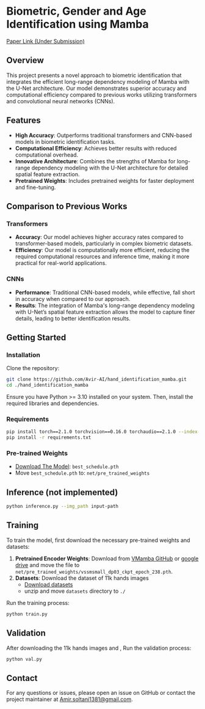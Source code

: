 # Biometric, Gender and Age Identification using Mamba
[Paper Link (Under Submission)](https://drive.google.com/file/d/1sSXjNGj6e_9YHTe9vbPa2pJsS_I6ytws/view?usp=sharing)

## Overview
This project presents a novel approach to biometric identification that integrates the efficient long-range dependency modeling of Mamba with the U-Net architecture. Our model demonstrates superior accuracy and computational efficiency compared to previous works utilizing transformers and convolutional neural networks (CNNs).

## Features
- **High Accuracy**: Outperforms traditional transformers and CNN-based models in biometric identification tasks.
- **Computational Efficiency**: Achieves better results with reduced computational overhead.
- **Innovative Architecture**: Combines the strengths of Mamba for long-range dependency modeling with the U-Net architecture for detailed spatial feature extraction.
- **Pretrained Weights**: Includes pretrained weights for faster deployment and fine-tuning.

## Comparison to Previous Works
### Transformers
- **Accuracy**: Our model achieves higher accuracy rates compared to transformer-based models, particularly in complex biometric datasets.
- **Efficiency**: Our model is computationally more efficient, reducing the required computational resources and inference time, making it more practical for real-world applications.

### CNNs
- **Performance**: Traditional CNN-based models, while effective, fall short in accuracy when compared to our approach.
- **Results**: The integration of Mamba's long-range dependency modeling with U-Net’s spatial feature extraction allows the model to capture finer details, leading to better identification results.

## Getting Started

### Installation
Clone the repository:
   ```bash
   git clone https://github.com/Avir-AI/hand_identification_mamba.git
   cd ./hand_identification_mamba
   ```
Ensure you have Python >= 3.10 installed on your system. Then, install the required libraries and dependencies.
### Requirements
```bash
pip install torch==2.1.0 torchvision==0.16.0 torchaudio==2.1.0 --index-url https://download.pytorch.org/whl/cu121
pip install -r requirements.txt
```
### Pre-trained Weights
- [Download The Model](https://drive.google.com/file/d/11TsY9ydDq6tQNBzUXVKMKtgcfgPiWipR/view?usp=sharing): `best_schedule.pth`
- Move `best_schedule.pth` to: `net/pre_trained_weights`

## Inference (not implemented)
```bash
python inference.py --img_path input-path
```
## Training

To train the model, first download the necessary pre-trained weights and datasets:

1. **Pretrained Encoder Weights**: Download from [VMamba GitHub](https://github.com/MzeroMiko/VMamba/releases/download/%2320240218/vssmsmall_dp03_ckpt_epoch_238.pth)  or [google drive](https://drive.google.com/file/d/1zUczEDh09Sr2HtQclYwGBvTh0Gwydr52/view?usp=sharing) and move the file to `net/pre_trained_weights/vssmsmall_dp03_ckpt_epoch_238.pth`.
2. **Datasets**: Download the dataset of 11k hands images
   - [Download datasets](link)
   - unzip and move `datasets` directory to `./`
   
Run the training process:
```bash
python train.py
```
## Validation
After downloading the 11k hands images and , Run the validation process:
```bash
python val.py
```
## Contact
For any questions or issues, please open an issue on GitHub or contact the project maintainer at Amir.soltani1381@gmail.com.


